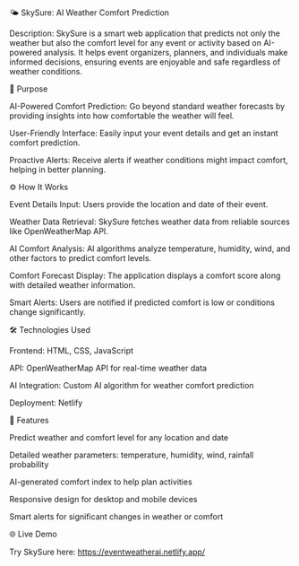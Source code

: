 🌤️ SkySure: AI Weather Comfort Prediction

Description:
SkySure is a smart web application that predicts not only the weather but also the comfort level for any event or activity based on AI-powered analysis. It helps event organizers, planners, and individuals make informed decisions, ensuring events are enjoyable and safe regardless of weather conditions.

🧭 Purpose

AI-Powered Comfort Prediction: Go beyond standard weather forecasts by providing insights into how comfortable the weather will feel.

User-Friendly Interface: Easily input your event details and get an instant comfort prediction.

Proactive Alerts: Receive alerts if weather conditions might impact comfort, helping in better planning.

⚙️ How It Works

Event Details Input: Users provide the location and date of their event.

Weather Data Retrieval: SkySure fetches weather data from reliable sources like OpenWeatherMap API.

AI Comfort Analysis: AI algorithms analyze temperature, humidity, wind, and other factors to predict comfort levels.

Comfort Forecast Display: The application displays a comfort score along with detailed weather information.

Smart Alerts: Users are notified if predicted comfort is low or conditions change significantly.

🛠️ Technologies Used

Frontend: HTML, CSS, JavaScript

API: OpenWeatherMap API for real-time weather data

AI Integration: Custom AI algorithm for weather comfort prediction

Deployment: Netlify

🚀 Features

Predict weather and comfort level for any location and date

Detailed weather parameters: temperature, humidity, wind, rainfall probability

AI-generated comfort index to help plan activities

Responsive design for desktop and mobile devices

Smart alerts for significant changes in weather or comfort

🌐 Live Demo

Try SkySure here: https://eventweatherai.netlify.app/
